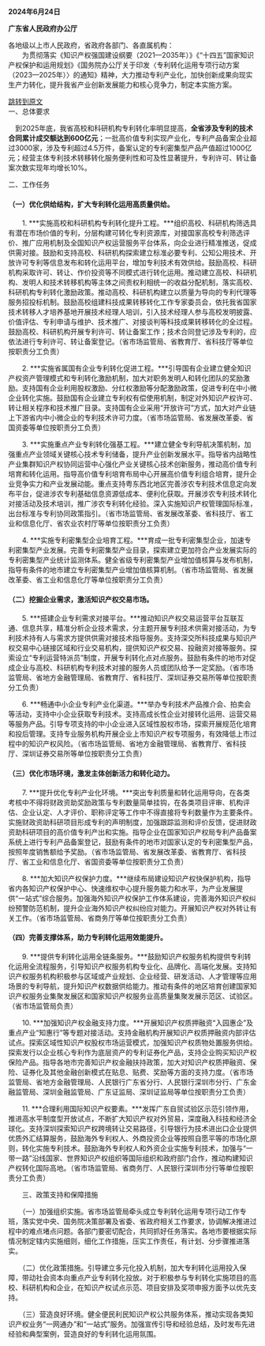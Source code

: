 **2024年6月24日**  

**广东省人民政府办公厅**

各地级以上市人民政府，省政府各部门、各直属机构：  
　　为贯彻落实《知识产权强国建设纲要（2021—2035年）》《“十四五”国家知识产权保护和运用规划》《国务院办公厅关于印发〈专利转化运用专项行动方案（2023—2025年）〉的通知》精神，大力推动专利产业化，加快创新成果向现实生产力转化，提升我省产业创新发展能力和核心竞争力，制定本实施方案。

[跳转到原文](https://www.gd.gov.cn/zzzq/zxzc/content/post_4451073.html)    
一、总体要求  

  　到2025年底，我省高校和科研机构专利转化率明显提高，**全省涉及专利的技术合同累计成交额达到600亿元**；一批高价值专利实现产业化，专利产品备案企业超过3000家，涉及专利超过4.5万件，备案认定的专利密集型产品产值超过1000亿元；经营主体专利技术转移转化服务便利性和可及性显著提升，专利许可、转让备案次数实现年均增长10%。

二、工作任务

#### （一）优化供给结构，扩大专利转化运用高质量供给。

　　1. ***实施高校和科研机构专利转化提升工程。***组织高校、科研机构筛选具有潜在市场价值的专利，分层构建可转化专利资源库，对接国家高校专利筛选评价、推广应用机制及全国知识产权运营服务平台体系，向企业进行精准推送，促成供需对接。鼓励和支持高校、科研机构探索建立标准必要专利、公知公用技术、开放许可专利等信息发布和转化运用平台，增加专利技术有效供给。鼓励高校、科研机构采取许可、转让、作价投资等不同模式进行转化运用。推动建立高校、科研机构、发明人和技术转移机构等主体之间责权利相统一的收益分配机制，落实高校、科研机构专利转化激励政策。推动高校、科研机构建立以质量为导向的专利代理等服务招投标机制。鼓励高校组建科技成果转移转化工作专家委员会，依托我省国家技术转移人才培养基地开展技术经理人培训，引入技术经理人参与高校发明披露、价值评估、专利申请与维护、技术推广、对接谈判等科技成果转移转化的全过程。鼓励高校、科研机构开展专利许可、转让备案工作；技术合同登记涉及专利的，应依法进行专利许可、转让备案登记。（省市场监管局、省教育厅、省科技厅等单位按职责分工负责）

　　2. ***实施省属国有企业专利转化促进工程。***引导国有企业建立健全知识产权资产管理模式和专利转化激励机制，加大对职务发明人和转化团队的奖励激励。支持国有企业利用股权激励、分红权激励等分配激励政策，促进专利在中小微企业转化实施。鼓励国有企业建立专利权有偿使用机制，制定对外知识产权许可、转让相关程序和技术推广目录。支持国有企业采用“开放许可”方式，加大对产业链上下游省内中小微企业的专利技术许可力度。（省市场监管局、省发展改革委、省国资委等单位按职责分工负责）

　　3. ***实施重点产业专利转化强基工程。***建立健全专利导航决策机制，加强重点产业领域关键核心技术专利储备，提升产业创新发展水平。指导省内战略性产业集群知识产权协同运营中心强化产业关键核心技术创新服务，推动高价值专利培育和转化运用。指导高价值专利培育布局中心开展高价值专利组合培育，提升企业竞争实力和产业发展动能。重点支持粤东西北地区完善涉农专利技术信息定向发布平台，促进涉农专利基础信息资源低成本、便利化获取。开展涉农专利技术转化对接活动及技术培训，推广涉农专利转化经验。深入实施知识产权管理国际标准，出台标准与专利协同政策指引。（省市场监管局、省发展改革委、省科技厅、省工业和信息化厅、省农业农村厅等单位按职责分工负责）

　　4. ***实施专利密集型企业培育工程。***育成一批专利密集型企业，加速专利密集型产业发展。完善专利密集型产业目录，探索建立更加符合产业发展实际的专利密集型产业统计监测体系。健全省级专利密集型产业增加值核算与发布机制，指导有条件的地市建立专利密集型产业增加值核算机制。（省市场监管局、省发展改革委、省工业和信息化厅等单位按职责分工负责）

#### （二）挖掘企业需求，激活知识产权交易市场。

　　5. ***搭建企业专利需求对接平台。***推动知识产权交易运营平台互联互通、信息共享，精准分析企业技术需求，分主题开展专利技术供需对接活动，为专利技术持有人与需求方提供供需对接技术指导服务。支持深交所科技成果与知识产权交易中心链接区域和行业交易机构，提供知识产权交易、投融资对接等服务。探索设立“专利运营特派员”制度，开展专利转化点对点服务。鼓励有条件的地市对促成企业与高校、科研机构专利技术对接的服务人员或团队给予一定奖励。（省市场监管局、省地方金融管理局、省教育厅、省科技厅、深圳证券交易所等单位按职责分工负责）

　　6. ***畅通中小企业专利产业化渠道。***举办专利技术产品推介会、拍卖会等活动，支持中小企业获取专利技术。支持高成长性企业对接转化运用、运营交易等服务产品。引导专项支持的中小企业进入区域性股权市场，探索开展规范化培育和投后管理。支持专业服务机构开展企业上市知识产权专项服务，有效降低上市过程中的知识产权风险。（省市场监管局、省地方金融管理局、省教育厅、省科技厅、深圳证券交易所等单位按职责分工负责）

#### （三）优化市场环境，激发主体创新活力和转化动力。

　　7. ***提升优化专利产业化环境。***突出专利质量和转化运用导向，在各类考核中不得将财政资助奖励政策与专利数量简单挂钩，在各类项目评审、机构评估、企业认定、人才评价、职称评定等工作中不得直接将专利数量作为主要条件。实施财政资助科研项目形成专利的声明制度，加强跟踪监测和评价反馈，促进财政资助科研项目的高价值专利产出和实施。指导企业在国家知识产权局专利产品备案系统上进行专利产品备案登记，鼓励有条件的地市对国家认定的专利密集型产品，按照年度销售额给予奖励。（省市场监管局、省发展改革委、省教育厅、省科技厅、省工业和信息化厅、省国资委等单位按职责分工负责）

　　8. ***加大知识产权保护力度。***继续布局建设知识产权快保护机构，指导省内各知识产权保护中心、快速维权中心提升服务能力和水平，为产业发展提供“一站式”综合服务。加强海外知识产权保护工作体系建设，完善海外知识产权纠纷预警防范机制，提升企业海外知识产权纠纷应对能力。开展知识产权对外转让有关工作。（省市场监管局、省商务厅等单位按职责分工负责）

#### （四）完善支撑体系，助力专利转化运用效能提升。

　　9. ***提供专利转化运用全链条服务。***鼓励知识产权服务机构提供专利转化运用全流程服务，引导知识产权服务机构专业化、品牌化、高端化发展。支持知识产权服务机构积极参与区域或产业规划、企业经营、研发活动、人才管理等应用场景的专利导航，提升知识产权数据供给能力。推动有条件的地区培育创建国家知识产权服务业集聚发展区和国家知识产权服务业高质量集聚发展示范区、试验区。（省市场监管局负责）

　　10. ***加强知识产权金融支持力度。***开展知识产权质押融资“入园惠企”及重点产业“知惠行”等专题对接活动。支持金融机构开展知识产权质押融资内部评估试点。探索区域性知识产权股权市场运营模式，加强知识产权质物处置服务供给。探索发行以企业核心专利作为底层资产的专利证券化产品，支持企业购买知识产权保险产品。指导各地市完善知识产权金融扶持政策，加大对知识产权质押融资、保险、证券化及其他金融创新模式在贴息、贴费、奖励等方面的支持力度。（省市场监管局、省地方金融管理局、人民银行广东省分行、人民银行深圳市分行、广东金融监管局、深圳金融监管局、广东证监局、深圳证监局等单位按职责分工负责）

　　11. ***合理利用国际知识产权要素。***发挥广东自贸试验区示范引领作用，推进高水平制度型开放试点，不断扩大知识产权对外贸易，深度融入科技和经济全球化。支持深圳探索知识产权跨境转让交易路径，引导银行为技术进出口企业提供优质外汇结算服务，鼓励海外专利权人、外商投资企业等按照自愿平等的市场化原则，转化实施专利技术。鼓励海外专利权人和外资企业实施专利技术，加强与“一带一路”沿线国家、世界知识产权组织等国际组织和政府部门合作，推动构建知识产权转化国际高地。（省市场监管局、省商务厅、人民银行深圳市分行等单位按职责分工负责）

　　三、政策支持和保障措施

　　（一）加强组织实施。省市场监管局牵头成立专利转化运用专项行动工作专班，落实党中央、国务院决策部署及省委、省政府相关工作要求，协调解决推进过程中的难点堵点问题。各部门要密切配合，共同抓好任务落实。各地市要根据实际情况制定辖内实施细则，细化工作措施，压实工作责任，有计划、分步骤推进落实。

　　（二）优化政策措施。引导建立多元化投入机制，加大专利转化运用投入保障，带动社会资本向重点产业专利转化投放。对于积极参与专利转化实施项目的高校、科研机构和企业，在知识产权试点示范、项目安排及奖项申报方面予以优先支持。

　　（三）营造良好环境。健全便民利民知识产权公共服务体系，推动实现各类知识产权业务“一网通办”和“一站式”服务。加强宣传引导和经验总结，及时发布先进经验和典型案例，营造良好的专利转化运用氛围。
